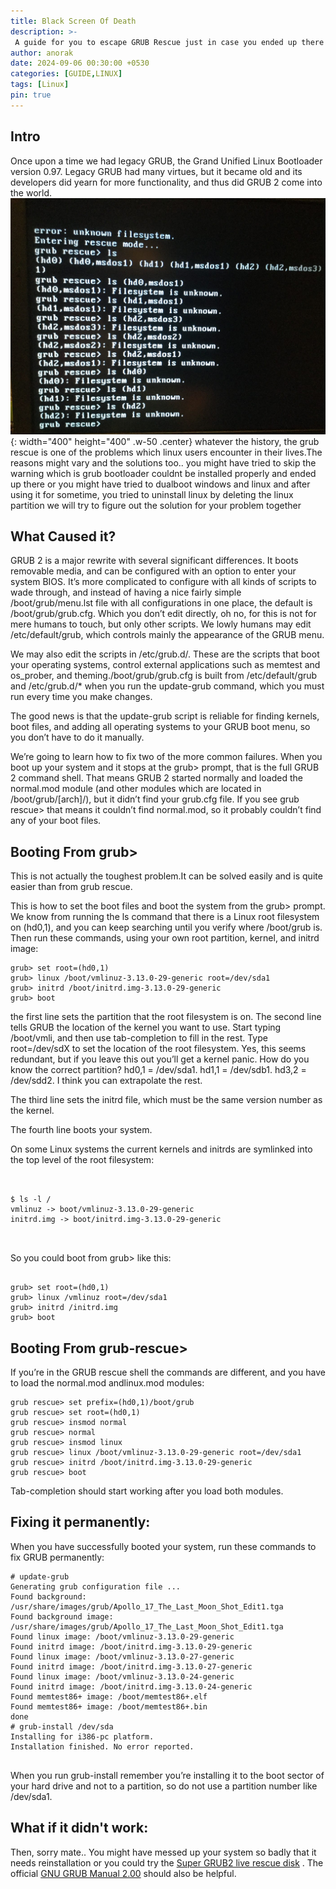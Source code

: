 ```yaml
---
title: Black Screen Of Death
description: >-
 A guide for you to escape GRUB Rescue just in case you ended up there
author: anorak
date: 2024-09-06 00:30:00 +0530
categories: [GUIDE,LINUX]
tags: [Linux]
pin: true
---
```


## Intro

Once upon a time we had legacy GRUB, the Grand Unified Linux Bootloader version 0.97. Legacy GRUB had many virtues, but it became old and its developers did yearn for more functionality, and thus did GRUB 2 come into the world.
![gres](/assets/img/202409/gres1.jpg){: width="400" height="400" .w-50 .center}
whatever the history, the grub rescue is one of the problems which linux users encounter in their lives.The reasons might vary and the solutions too..
you might have tried to skip the warning which is grub bootloader couldnt be installed properly and ended up there
or 
you might have tried to dualboot windows and linux and after using it for sometime, you tried to uninstall linux by deleting the linux partition 
we will try to figure out the solution for your problem together

## What Caused it?

GRUB 2 is a major rewrite with several significant differences. It boots removable media, and can be configured with an option to enter your system BIOS. It’s more complicated to configure with all kinds of scripts to wade through, and instead of having a nice fairly simple /boot/grub/menu.lst file with all configurations in one place, the default is /boot/grub/grub.cfg. Which you don’t edit directly, oh no, for this is not for mere humans to touch, but only other scripts. We lowly humans may edit /etc/default/grub, which controls mainly the appearance of the GRUB menu. 

We may also edit the scripts in /etc/grub.d/. These are the scripts that boot your operating systems, control external applications such as memtest and os_prober, and theming./boot/grub/grub.cfg is built from /etc/default/grub and /etc/grub.d/* when you run the update-grub command, which you must run every time you make changes.

The good news is that the update-grub script is reliable for finding kernels, boot files, and adding all operating systems to your GRUB boot menu, so you don’t have to do it manually.

We’re going to learn how to fix two of the more common failures. When you boot up your system and it stops at the grub> prompt, that is the full GRUB 2 command shell. That means GRUB 2 started normally and loaded the normal.mod module (and other modules which are located in /boot/grub/[arch]/), but it didn’t find your grub.cfg file. If you see grub rescue> that means it couldn’t find normal.mod, so it probably couldn’t find any of your boot files.


## Booting From grub>

This is not actually the toughest problem.It can be solved easily and is quite easier than from grub rescue.

This is how to set the boot files and boot the system from the grub> prompt. We know from running the ls command that there is a Linux root filesystem on (hd0,1), and you can keep searching until you verify where /boot/grub is. Then run these commands, using your own root partition, kernel, and initrd image:

```
grub> set root=(hd0,1)
grub> linux /boot/vmlinuz-3.13.0-29-generic root=/dev/sda1
grub> initrd /boot/initrd.img-3.13.0-29-generic
grub> boot

```


the first line sets the partition that the root filesystem is on. The second line tells GRUB the location of the kernel you want to use. Start typing /boot/vmli, and then use tab-completion to fill in the rest. Type root=/dev/sdX to set the location of the root filesystem. Yes, this seems redundant, but if you leave this out you’ll get a kernel panic. How do you know the correct partition? hd0,1 = /dev/sda1. hd1,1 = /dev/sdb1. hd3,2 = /dev/sdd2. I think you can extrapolate the rest.


The third line sets the initrd file, which must be the same version number as the kernel.

The fourth line boots your system.

On some Linux systems the current kernels and initrds are symlinked into the top level of the root filesystem:

```


$ ls -l /
vmlinuz -> boot/vmlinuz-3.13.0-29-generic
initrd.img -> boot/initrd.img-3.13.0-29-generic



```
So you could boot from grub> like this:

```

grub> set root=(hd0,1)
grub> linux /vmlinuz root=/dev/sda1
grub> initrd /initrd.img
grub> boot
```

## Booting From grub-rescue>

If you’re in the GRUB rescue shell the commands are different, and you have to load the normal.mod andlinux.mod modules:

```
grub rescue> set prefix=(hd0,1)/boot/grub
grub rescue> set root=(hd0,1)
grub rescue> insmod normal
grub rescue> normal
grub rescue> insmod linux
grub rescue> linux /boot/vmlinuz-3.13.0-29-generic root=/dev/sda1
grub rescue> initrd /boot/initrd.img-3.13.0-29-generic
grub rescue> boot
```

Tab-completion should start working after you load both modules.


## Fixing it permanently:

When you have successfully booted your system, run these commands to fix GRUB permanently:

```
# update-grub
Generating grub configuration file ...
Found background: /usr/share/images/grub/Apollo_17_The_Last_Moon_Shot_Edit1.tga
Found background image: /usr/share/images/grub/Apollo_17_The_Last_Moon_Shot_Edit1.tga
Found linux image: /boot/vmlinuz-3.13.0-29-generic
Found initrd image: /boot/initrd.img-3.13.0-29-generic
Found linux image: /boot/vmlinuz-3.13.0-27-generic
Found initrd image: /boot/initrd.img-3.13.0-27-generic
Found linux image: /boot/vmlinuz-3.13.0-24-generic
Found initrd image: /boot/initrd.img-3.13.0-24-generic
Found memtest86+ image: /boot/memtest86+.elf
Found memtest86+ image: /boot/memtest86+.bin
done
# grub-install /dev/sda
Installing for i386-pc platform.
Installation finished. No error reported.


```

When you run grub-install remember you’re installing it to the boot sector of your hard drive and not to a partition, so do not use a partition number like /dev/sda1.



## What if it didn't work:

Then, sorry mate..
You might have messed up your system so badly that it needs reinstallation or you could  try the [Super GRUB2 live rescue disk](www.supergrubdisk.org) . The official [GNU GRUB Manual 2.00](https://www.gnu.org/software/grub/manual/grub.html)  should also be helpful.

